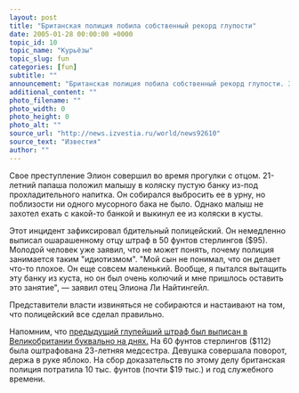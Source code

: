 ```yaml
---
layout: post
title: "Британская полиция побила собственный рекорд глупости"
date: 2005-01-28 00:00:00 +0000
topic_id: 10
topic_name: "Курьёзы"
topic_slug: fun
categories: [fun]
subtitle: ""
announcement: "Британская полиция побила собственный рекорд глупости. За нарушение общественного порядка и разбрасывание мусора полицейский оштрафовал на 50 фунтов годовалого малыша. Как пишет The Sun, 16-месячный Элион Найтингейл стал \"последней жертвой британской традиции взимания тупых штрафов\"."
additional_content: ""
photo_filename: ""
photo_width: 0
photo_height: 0
photo_alt: ""
source_url: "http://news.izvestia.ru/world/news92610"
source_text: "Известия"
author: ""
---
```

Свое преступление Элион совершил во время прогулки с отцом. 21-летний папаша положил малышу в коляску пустую банку из-под прохладительного напитка. Он собирался выбросить ее в урну, но поблизости ни одного мусорного бака не было. Однако малыш не захотел ехать с какой-то банкой и выкинул ее из коляски в кусты.

Этот инцидент зафиксировал бдительный полицейский. Он немедленно выписал ошарашенному отцу штраф в 50 фунтов стерлингов ($95). Молодой человек уже заявил, что не может понять, почему полиция занимается таким "идиотизмом". "Мой сын не понимал, что он делает что-то плохое. Он еще совсем маленький. Вообще, я пытался вытащить эту банку из куста, но он был очень колючий и мне пришлось оставить это занятие", &mdash; заявил отец Элиона Ли Найтингейл.

Представители власти извиняться не собираются и настаивают на том, что полицейский все сделал правильно.

Напомним, что <a href="https://absite.ru/txt.php?id=368">предыдущий глупейший штраф был выписан в Великобритании буквально на днях.</a> На 60 фунтов стерлингов ($112) была оштрафована 23-летняя медсестра. Девушка совершала поворот, держа в руке яблоко. На сбор доказательств по этому делу британская полиция потратила 10 тыс. фунтов (почти $19 тыс.) и год служебного времени.

